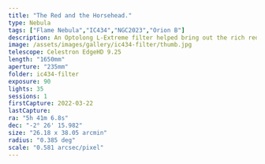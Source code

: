 ```yaml
---
title: "The Red and the Horsehead."
type: Nebula
tags: ["Flame Nebula","IC434","NGC2023","Orion B"]
description: An Optolong L-Extreme filter helped bring out the rich red that gives this deep sky object the lesser known name of Flame Nebula.
image: /assets/images/gallery/ic434-filter/thumb.jpg
telescope: Celestron EdgeHD 9.25
length: "1650mm"
aperture: "235mm"
folder: ic434-filter
exposure: 90            
lights: 35
sessions: 1
firstCapture: 2022-03-22 
lastCapture:
ra: "5h 41m 6.8s"
dec: "-2° 26' 15.982"
size: "26.18 x 38.05 arcmin"
radius: "0.385 deg"
scale: "0.581 arcsec/pixel"
---
```

